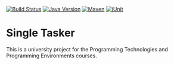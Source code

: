 [![Build Status](https://travis-ci.com/m4tty-d/single-tasker.svg?token=u8qaYxSWoeJmov6MB6BK&branch=develop)](https://travis-ci.com/m4tty-d/single-tasker)
[![Java Version](https://img.shields.io/badge/jdk-9-blue.svg)](https://docs.oracle.com/javase/9/)
[![Maven](https://img.shields.io/badge/tool-maven-ec702f.svg)](https://maven.apache.org)
[![jUnit](https://img.shields.io/badge/junit-jupiter-25a162.svg)](https://maven.apache.org)

Single Tasker
======
This is a university project for the Programming Technologies and Programming Environments courses.